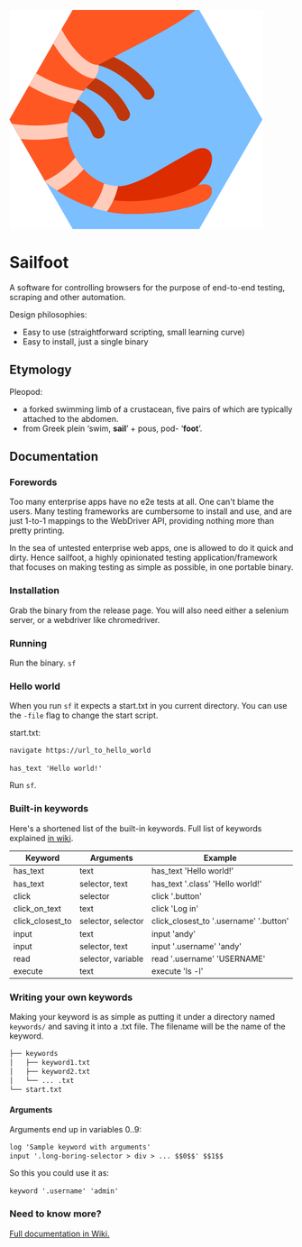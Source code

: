 ![Alt logo](./logo.svg)

# Sailfoot

A software for controlling browsers for the purpose of end-to-end testing, scraping and other automation.

Design philosophies:
* Easy to use (straightforward scripting, small learning curve)
* Easy to install, just a single binary

## Etymology

Pleopod:
* a forked swimming limb of a crustacean, five pairs of which are typically attached to the abdomen.
* from Greek plein ‘swim, **sail**’ + pous, pod- ‘**foot**’.

## Documentation

### Forewords

Too many enterprise apps have no e2e tests at all. One can't blame the users. Many testing frameworks are cumbersome to install and use, and are just 1-to-1 mappings to the WebDriver API, providing nothing more than pretty printing.

In the sea of untested enterprise web apps, one is allowed to do it quick and dirty. Hence sailfoot, a highly opinionated testing application/framework that focuses on making testing as simple as possible, in one portable binary.

### Installation

Grab the binary from the release page. You will also need either a selenium server, or a webdriver like chromedriver.

### Running

Run the binary. `sf`

### Hello world
When you run `sf` it expects a start.txt in you current directory. You can use the `-file` flag to change the start script.

start.txt:
```
navigate https://url_to_hello_world

has_text 'Hello world!'
```

Run `sf`.

### Built-in keywords

Here's a shortened list of the built-in keywords. Full list of keywords explained [in wiki](https://github.com/adl32x/sailfoot/wiki/Keywords).

|Keyword|Arguments|Example|
|---|---|---|
| has_text | text | has_text 'Hello world!' |
| has_text | selector, text | has_text '.class' 'Hello world!' |
| click | selector | click '.button' |
| click_on_text | text | click 'Log in' |
| click_closest_to | selector, selector | click_closest_to '.username' '.button' |
| input | text | input 'andy' |
| input | selector, text | input '.username' 'andy' |
| read | selector, variable | read '.username' 'USERNAME' |
| execute | text | execute 'ls -l' |

### Writing your own keywords

Making your keyword is as simple as putting it under a directory named `keywords/` and saving it into a .txt file. The filename will be the name of the keyword.

```
├── keywords
│   ├── keyword1.txt
│   ├── keyword2.txt
│   └── ... .txt
└── start.txt
```

#### Arguments

Arguments end up in variables 0..9:
```
log 'Sample keyword with arguments'
input '.long-boring-selector > div > ... $$0$$' $$1$$
```

So this you could use it as:

`keyword '.username' 'admin'`

### Need to know more?

[Full documentation in Wiki.](https://github.com/adl32x/sailfoot/wiki/Home)